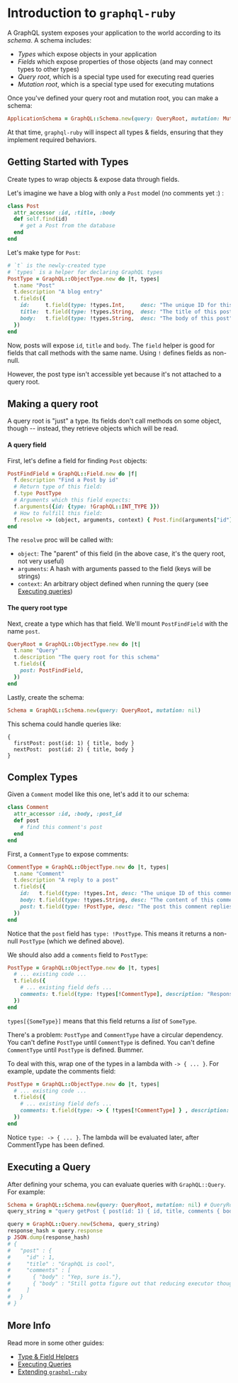 # Introduction to `graphql-ruby`

A GraphQL system exposes your application to the world according to its _schema_. A schema includes:

- _Types_ which expose objects in your application
- _Fields_ which expose properties of those objects (and may connect types to other types)
- _Query root_, which is a special type used for executing read queries
- _Mutation root_, which is a special type used for executing mutations

Once you've defined your query root and mutation root, you can make a schema:

```ruby
ApplicationSchema = GraphQL::Schema.new(query: QueryRoot, mutation: MutationRoot)
```

At that time, `graphql-ruby` will inspect all types & fields, ensuring that they implement required behaviors.

## Getting Started with Types

Create types to wrap objects & expose data through fields.  

Let's imagine we have a blog with only a `Post` model (no comments yet :) :

```ruby
class Post
  attr_accessor :id, :title, :body
  def self.find(id)
    # get a Post from the database
  end
end
```

Let's make type for `Post`:

```ruby
# `t` is the newly-created type
# `types` is a helper for declaring GraphQL types
PostType = GraphQL::ObjectType.new do |t, types|
  t.name "Post"
  t.description "A blog entry"
  t.fields({
    id:     t.field(type: !types.Int,     desc: "The unique ID for this post"),
    title:  t.field(type: !types.String,  desc: "The title of this post"),
    body:   t.field(type: !types.String,  desc: "The body of this post"),
  })
end
```

Now, posts will expose `id`, `title` and `body`. The `field` helper is good for fields that call methods with the same name. Using `!` defines fields as non-null.

However, the post type isn't accessible yet because it's not attached to a query root.

## Making a query root

A query root is "just" a type. Its fields don't call methods on some object, though -- instead, they retrieve objects which will be read.

#### A query field

First, let's define a field for finding `Post` objects:

```ruby
PostFindField = GraphQL::Field.new do |f|
  f.description "Find a Post by id"
  # Return type of this field:
  f.type PostType
  # Arguments which this field expects:
  f.arguments({id: {type: !GraphQL::INT_TYPE }})
  # How to fulfill this field:
  f.resolve -> (object, arguments, context) { Post.find(arguments["id"]) }
end
```

The `resolve` proc will be called with:

- `object`: The "parent" of this field (in the above case, it's the query root, not very useful)
- `arguments`: A hash with arguments passed to the field (keys will be strings)
- `context`: An arbitrary object defined when running the query (see [Executing queries](http://www.rubydoc.info/github/rmosolgo/graphql-ruby/file/guides/executing_queries.md))

#### The query root type

Next, create a type which has that field. We'll mount `PostFindField` with the name `post`.

```ruby
QueryRoot = GraphQL::ObjectType.new do |t|
  t.name "Query"
  t.description "The query root for this schema"
  t.fields({
    post: PostFindField,
  })
end
```

Lastly, create the schema:

```ruby
Schema = GraphQL::Schema.new(query: QueryRoot, mutation: nil)
```

This schema could handle queries like:

```
{
  firstPost: post(id: 1) { title, body }
  nextPost:  post(id: 2) { title, body }
}
```

## Complex Types

Given a `Comment` model like this one, let's add it to our schema:

```ruby
class Comment
  attr_accessor :id, :body, :post_id
  def post
    # find this comment's post
  end
end
```

First, a `CommentType` to expose comments:

```ruby
CommentType = GraphQL::ObjectType.new do |t, types|
  t.name "Comment"
  t.description "A reply to a post"
  t.fields({
    id:   t.field(type: !types.Int, desc: "The unique ID of this comment"),
    body: t.field(type: !types.String, desc: "The content of this comment"),
    post: t.field(type: !PostType, desc: "The post this comment replies to"),
  })
end
```

Notice that the `post` field has `type: !PostType`. This means it returns a non-null `PostType` (which we defined above).

We should also add a `comments` field to `PostType`:

```ruby
PostType = GraphQL::ObjectType.new do |t, types|
  # ... existing code ...
  t.fields({
    # ... existing field defs ...
    comments: t.field(type: !types[!CommentType], description: "Responses to this post")  
  })
end
```

`types[{SomeType}]` means that this field returns a _list_ of `SomeType`.

There's a problem: `PostType` and `CommentType` have a circular dependency. You can't define `PostType` until `CommentType` is defined. You can't define `CommentType` until `PostType` is defined. Bummer.

To deal with this, wrap one of the types in a lambda with `-> { ... }`. For example, update the comments field:

```ruby
PostType = GraphQL::ObjectType.new do |t, types|
  # ... existing code ...
  t.fields({
    # ... existing field defs ...
    comments: t.field(type: -> { !types[!CommentType] } , description: "Responses to this post")  
  })
end
```

Notice `type: -> { ... }`. The lambda will be evaluated later, after CommentType has been defined.

## Executing a Query

After defining your schema, you can evaluate queries with `GraphQL::Query`. For example:

```ruby
Schema = GraphQL::Schema.new(query: QueryRoot, mutation: nil) # QueryRoot defined above
query_string = "query getPost { post(id: 1) { id, title, comments { body } } }"

query = GraphQL::Query.new(Schema, query_string)
response_hash = query.response
p JSON.dump(response_hash)
# {
#   "post" : {
#     "id" : 1,
#     "title" : "GraphQL is cool",
#     "comments" : [
#       { "body" : "Yep, sure is."},
#       { "body" : "Still gotta figure out that reducing executor though"}
#     ]
#   }
# }
```

## More Info

Read more in some other guides:

- [Type & Field Helpers](http://www.rubydoc.info/github/rmosolgo/graphql-ruby/file/guides/type_and_field_helpers.md)
- [Executing Queries](http://www.rubydoc.info/github/rmosolgo/graphql-ruby/file/guides/executing_queries.md)
- [Extending `graphql-ruby`](http://www.rubydoc.info/github/rmosolgo/graphql-ruby/file/guides/extending_graphql_ruby.md)
